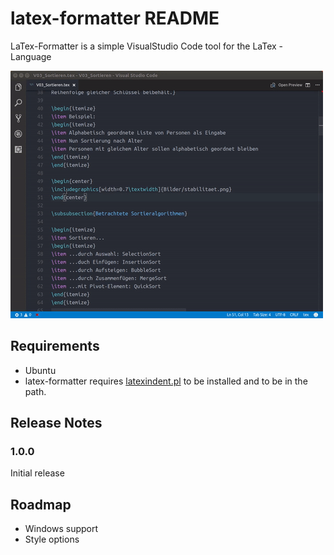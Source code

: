 
# latex-formatter README

LaTex-Formatter is a simple VisualStudio Code tool for the LaTex - Language

![Example](img/format_example.gif)

## Requirements

- Ubuntu
- latex-formatter requires [latexindent.pl](https://github.com/cmhughes/latexindent.pl) to be installed and to be in the path. 


## Release Notes

### 1.0.0

Initial release

## Roadmap

- Windows support
- Style options

